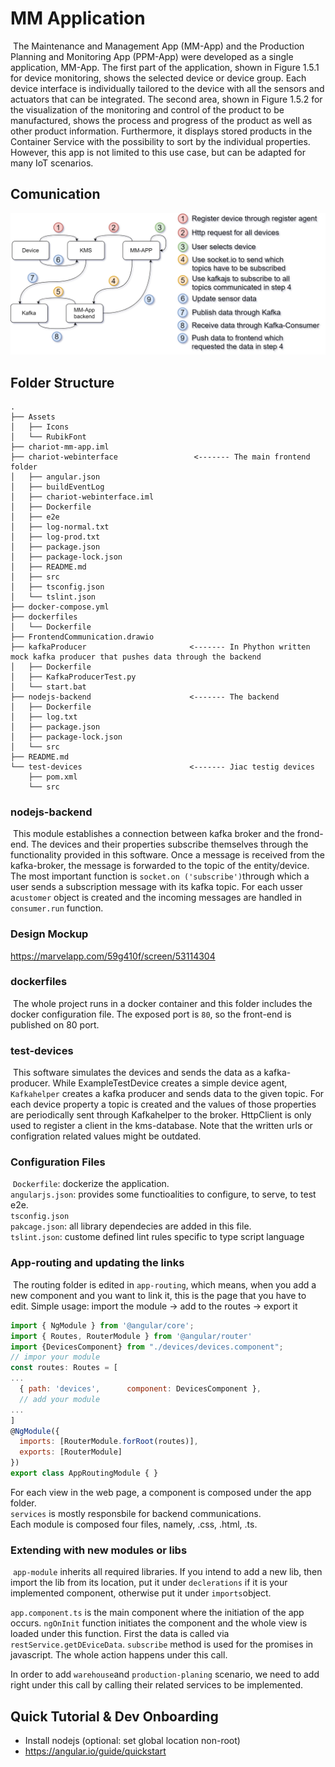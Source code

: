 # MM Application
​
The Maintenance and Management App (MM-App) and the Production Planning and Monitoring App (PPM-App) were developed as a single application, MM-App. The first part of the application, shown in Figure 1.5.1 for device monitoring, shows the selected device or device group. Each device interface is individually tailored to the device with all the sensors and actuators that can be integrated. The second area, shown in Figure 1.5.2 for the visualization of the monitoring and control of the product to be manufactured, shows the process and progress of the product as well as other product information. Furthermore, it displays stored products in the Container Service with the possibility to sort by the individual properties. However, this app is not limited to this use case, but can be adapted for many IoT scenarios.

## Comunication ##

![Comunication Chart](/FrontendCommunication.png)

## Folder Structure ##

```
.
├── Assets
│   ├── Icons
│   └── RubikFont
├── chariot-mm-app.iml
├── chariot-webinterface                 <------- The main frontend folder
│   ├── angular.json
│   ├── buildEventLog
│   ├── chariot-webinterface.iml
│   ├── Dockerfile
│   ├── e2e
│   ├── log-normal.txt
│   ├── log-prod.txt
│   ├── package.json
│   ├── package-lock.json
│   ├── README.md
│   ├── src
│   ├── tsconfig.json
│   └── tslint.json
├── docker-compose.yml
├── dockerfiles
│   └── Dockerfile
├── FrontendCommunication.drawio
├── kafkaProducer                       <------- In Phython written mock kafka producer that pushes data through the backend
│   ├── Dockerfile
│   ├── KafkaProducerTest.py
│   └── start.bat
├── nodejs-backend                      <------- The backend
│   ├── Dockerfile
│   ├── log.txt
│   ├── package.json
│   ├── package-lock.json
│   └── src
├── README.md
└── test-devices                        <------- Jiac testig devices
    ├── pom.xml
    └── src
```

### nodejs-backend
​
This module establishes a connection between kafka broker and the frond-end. The devices and their properties subscribe themselves through the functionality provided in this software. Once a message is received from the kafka-broker, the message is forwarded to the topic of the entity/device.
​
The most important function is `socket.on ('subscribe')`through which a user sends a subscription message with its kafka topic. For each usser a`customer` object is created and the incoming messages are handled in `consumer.run` function.

### Design Mockup

https://marvelapp.com/59g410f/screen/53114304
 
### dockerfiles
​
The whole project runs in a docker container and this folder includes the docker configuration file. The exposed port is `80`, so the front-end is published on 80 port.

### test-devices  
​
This software simulates the devices and sends the data as a kafka-producer. While ExampleTestDevice creates a simple device agent, `Kafkahelper` creates a kafka producer and sends data to the given topic. For each device property a topic is created and the values of those properties are periodically sent through Kafkahelper to the broker. HttpClient is only used to register a client in the kms-database. Note that the written urls or configration related values might be outdated.


### Configuration Files  
​
`Dockerfile`: dockerize the application.  
​
`angularjs.json`: provides some functioalities to configure, to serve, to test e2e.  
​
`tsconfig.json`  
​
`pakcage.json`: all library dependecies are added in this file.  
​
`tslint.json`: custome defined lint rules specific to type script language  


### App-routing and updating the links 
​
The routing folder is edited in `app-routing`, which means, when you add a new 
component and you want to link it, this is the page that you have to edit. 
Simple usage: import the module -> add to the routes -> export it
​
```javascript
import { NgModule } from '@angular/core';
import { Routes, RouterModule } from '@angular/router'
import {DevicesComponent} from "./devices/devices.component";
// impor your module
const routes: Routes = [
...
  { path: 'devices',      component: DevicesComponent },
  // add your module
...
]
@NgModule({
  imports: [RouterModule.forRoot(routes)],
  exports: [RouterModule]
})
export class AppRoutingModule { }

```

For each view in the web page, a component is composed under the app folder.   
`services` is  mostly responsbile for backend communications.  
Each module is composed four files, namely, .css, .html, .ts.  

### Extending with new modules or libs
​
`app-module` inherits all required libraries. If you intend to add a new lib, then import the lib from its location, put it under `declerations` if it is your implemented component, otherwise put it under `imports`object.  

`app.component.ts` is the main component where the initiation of the app occurs. `ngOnInit` function initiates the component and the whole view is loaded under this function. First the data is called via `restService.getDEviceData`. `subscribe` method is used for the promises in javascript. The whole action happens under this call.   

In order to add `warehouse`and `production-planing` scenario, we need to add right under this call by calling their related services to be implemented.  

## Quick Tutorial & Dev Onboarding

* Install nodejs (optional: set global location non-root)
* https://angular.io/guide/quickstart

